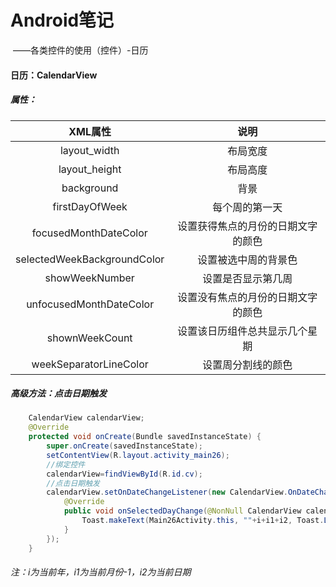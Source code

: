 # Android笔记

​				——各类控件的使用（控件）-日历

#### 日历：CalendarView

##### 属性：

|           XML属性           |                说明                |
| :-------------------------: | :--------------------------------: |
|        layout_width         |              布局宽度              |
|        layout_height        |              布局高度              |
|         background          |                背景                |
|       firstDayOfWeek        |           每个周的第一天           |
|    focusedMonthDateColor    | 设置获得焦点的月份的日期文字的颜色 |
| selectedWeekBackgroundColor |        设置被选中周的背景色        |
|       showWeekNumber        |         设置是否显示第几周         |
|   unfocusedMonthDateColor   | 设置没有焦点的月份的日期文字的颜色 |
|       shownWeekCount        |   设置该日历组件总共显示几个星期   |
|   weekSeparatorLineColor    |         设置周分割线的颜色         |

##### 高级方法：点击日期触发

```java
	CalendarView calendarView;
    @Override
    protected void onCreate(Bundle savedInstanceState) {
        super.onCreate(savedInstanceState);
        setContentView(R.layout.activity_main26);
        //绑定控件
        calendarView=findViewById(R.id.cv);
        //点击日期触发
        calendarView.setOnDateChangeListener(new CalendarView.OnDateChangeListener() {
            @Override
            public void onSelectedDayChange(@NonNull CalendarView calendarView, int i, int i1, int i2) {
                Toast.makeText(Main26Activity.this, ""+i+i1+i2, Toast.LENGTH_SHORT).show();
            }
        });
    }
```

###### 注：i为当前年，i1为当前月份-1，i2为当前日期